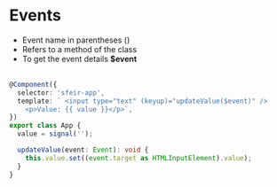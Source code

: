 <!-- .slide: class="with-code inconsolata"-->

# Events

- Event name in parentheses ()<br/>
- Refers to a method of the class<br/>
- To get the event details <b>$event</b><br/><br/>

```typescript
@Component({
  selector: 'sfeir-app',
  template: ` <input type="text" (keyup)="updateValue($event)" />
    <p>Value: {{ value }}</p>`,
})
export class App {
  value = signal('');

  updateValue(event: Event): void {
    this.value.set((event.target as HTMLInputElement).value);
  }
}
```

<!-- .element: class="medium-code"-->
